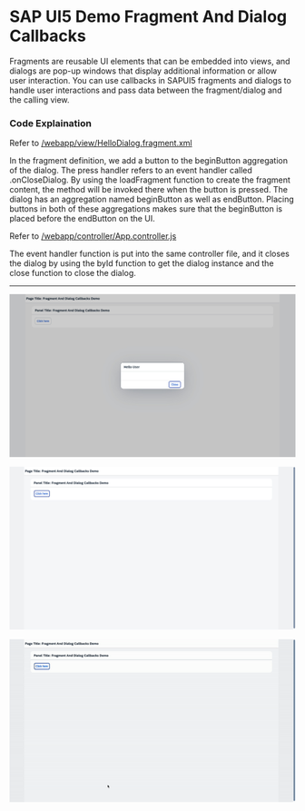 # SAP UI5 Demo Fragment And Dialog Callbacks

Fragments are reusable UI elements that can be embedded into views, and dialogs are pop-up windows that display additional information or allow user interaction. You can use callbacks in SAPUI5 fragments and dialogs to handle user interactions and pass data between the fragment/dialog and the calling view.

### Code Explaination

Refer to [/webapp/view/HelloDialog.fragment.xml](https://github.com/VaibhavMojidra/SAP-UI5---Demo-Fragment-And-Dialog-Callbacks/blob/master/webapp/view/HelloDialog.fragment.xml "HelloDialog.fragment.xml")

In the fragment definition, we add a button to the beginButton aggregation of the dialog. The press handler refers to an event handler called .onCloseDialog. By using the loadFragment function to create the fragment content, the method will be invoked there when the button is pressed. The dialog has an aggregation named beginButton as well as endButton. Placing buttons in both of these aggregations makes sure that the beginButton is placed before the endButton on the UI.

Refer to [/webapp/controller/App.controller.js](https://github.com/VaibhavMojidra/SAP-UI5---Demo-Fragment-And-Dialog-Callbacks/blob/master/webapp/controller/App.controller.js "App.controller.js")

The event handler function is put into the same controller file, and it closes the dialog by using the byId function to get the dialog instance and the close function to close the dialog.

---

[![Vaibhav Mojidra - 1.jpeg](https://raw.githubusercontent.com/VaibhavMojidra/SAP-UI5---Demo-Fragment-And-Dialog-Callbacks/master/screenshots/1.jpeg "Vaibhav Mojidra")](https://vaibhavmojidra.github.io/site/)

[![Vaibhav Mojidra - 2.jpeg](https://raw.githubusercontent.com/VaibhavMojidra/SAP-UI5---Demo-Fragment-And-Dialog-Callbacks/master/screenshots/2.jpeg "Vaibhav Mojidra")](https://vaibhavmojidra.github.io/site/)

[![Vaibhav Mojidra - 3.gif](https://raw.githubusercontent.com/VaibhavMojidra/SAP-UI5---Demo-Fragment-And-Dialog-Callbacks/master/screenshots/3.gif "Vaibhav Mojidra")](https://vaibhavmojidra.github.io/site/)